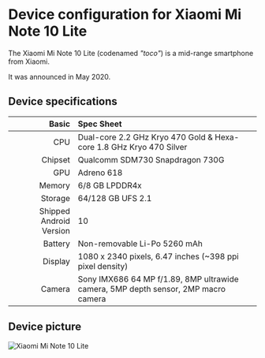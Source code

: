 Device configuration for Xiaomi Mi Note 10 Lite
=========================================

The Xiaomi Mi Note 10 Lite (codenamed _"toco"_) is a mid-range smartphone from Xiaomi.

It was announced in May 2020.

## Device specifications

Basic   | Spec Sheet
-------:|:-------------------------
CPU     | Dual-core 2.2 GHz Kryo 470 Gold & Hexa-core 1.8 GHz Kryo 470 Silver
Chipset | Qualcomm SDM730 Snapdragon 730G
GPU     | Adreno 618
Memory  | 6/8 GB LPDDR4x
Storage | 64/128 GB UFS 2.1
Shipped Android Version | 10
Battery | Non-removable Li-Po 5260 mAh
Display | 1080 x 2340 pixels, 6.47 inches (~398 ppi pixel density)
Camera  | Sony IMX686 64 MP f/1.89, 8MP ultrawide camera, 5MP depth sensor, 2MP macro camera

## Device picture

![Xiaomi Mi Note 10 Lite](https://i01.appmifile.com/webfile/globalimg/products/pc/mi-note-10-lite/section03-s2.png "Xiaomi Mi Note 10 Lite in Midnight Black")

